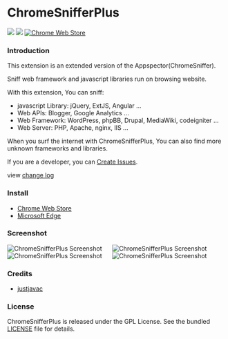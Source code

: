 ChromeSnifferPlus
=================

[![](https://img.shields.io/github/issues/justjavac/ChromeSnifferPlus.svg)](https://github.com/justjavac/ChromeSnifferPlus/issues) [![](https://img.shields.io/github/release/justjavac/ChromeSnifferPlus.svg)](https://github.com/justjavac/ChromeSnifferPlus/releases)
[![Chrome Web Store](https://img.shields.io/chrome-web-store/v/fhhdlnnepfjhlhilgmeepgkhjmhhhjkh.svg)](https://chrome.google.com/webstore/detail/chrome-sniffer-plus/fhhdlnnepfjhlhilgmeepgkhjmhhhjkh)

### Introduction

This extension is an extended version of the Appspector(ChromeSniffer).

Sniff web framework and javascript libraries run on browsing website.

With this extension, You can sniff:

- javascript Library: jQuery, ExtJS, Angular ...
- Web APIs: Blogger, Google Analytics ...
- Web Framework: WordPress, phpBB, Drupal, MediaWiki, codeigniter ...
- Web Server: PHP, Apache, nginx, IIS ...

When you surf the internet with ChromeSnifferPlus, You can also find more unknown frameworks and libraries.

If you are a developer, you can [Create Issues](https://github.com/justjavac/ChromeSnifferPlus/issues).

view [change log](./changelog.md)

### Install

- [Chrome Web Store](https://chrome.google.com/webstore/detail/chrome-sniffer-plus/fhhdlnnepfjhlhilgmeepgkhjmhhhjkh)
- [Microsoft Edge](https://microsoftedge.microsoft.com/addons/detail/idjbhfcodofelbdbhaekgcecaphcgohh)

### Screenshot

![ChromeSnifferPlus Screenshot](./screenshot/shot1.png) &nbsp;&nbsp;&nbsp;&nbsp;
![ChromeSnifferPlus Screenshot](./screenshot/shot2.png) &nbsp;&nbsp;&nbsp;&nbsp;
![ChromeSnifferPlus Screenshot](./screenshot/shot3.png) &nbsp;&nbsp;&nbsp;&nbsp;
![ChromeSnifferPlus Screenshot](./screenshot/shot4.png)

### Credits

- [justjavac](https://github.com/justjavac)

### License

ChromeSnifferPlus is released under the GPL License. See the bundled [LICENSE](./LICENSE) file for details.
